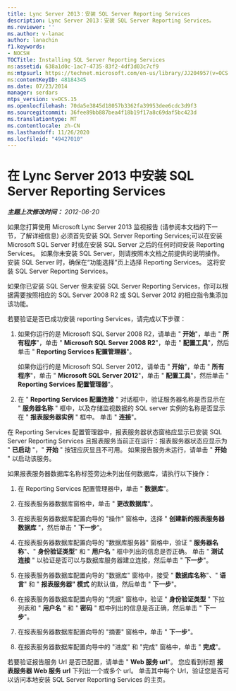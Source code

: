```yaml
---
title: Lync Server 2013：安装 SQL Server Reporting Services
description: Lync Server 2013：安装 SQL Server Reporting Services。
ms.reviewer: ''
ms.author: v-lanac
author: lanachin
f1.keywords:
- NOCSH
TOCTitle: Installing SQL Server Reporting Services
ms:assetid: 638a1d0c-1ac7-4735-83f2-4df3d03c7cf9
ms:mtpsurl: https://technet.microsoft.com/en-us/library/JJ204957(v=OCS.15)
ms:contentKeyID: 48184345
ms.date: 07/23/2014
manager: serdars
mtps_version: v=OCS.15
ms.openlocfilehash: 70da5e3845d18057b3362fa39953dee6cdc3d9f3
ms.sourcegitcommit: 36fee89bb887bea4f18b19f17a8c69daf5bc423d
ms.translationtype: MT
ms.contentlocale: zh-CN
ms.lasthandoff: 11/26/2020
ms.locfileid: "49427010"
---
```

# <a name="installing-sql-server-reporting-services-in-lync-server-2013"></a>在 Lync Server 2013 中安装 SQL Server Reporting Services

<div data-xmlns="http://www.w3.org/1999/xhtml">

<div class="topic" data-xmlns="http://www.w3.org/1999/xhtml" data-msxsl="urn:schemas-microsoft-com:xslt" data-cs="https://msdn.microsoft.com/">

<div data-asp="https://msdn2.microsoft.com/asp">



</div>

<div id="mainSection">

<div id="mainBody">

<span> </span>

_**主题上次修改时间：** 2012-06-20_

如果您打算使用 Microsoft Lync Server 2013 监视报告 (请参阅本文档的下一节，了解详细信息) 必须首先安装 SQL Server Reporting Services;可以在安装 Microsoft SQL Server 时或在安装 SQL Server 之后的任何时间安装 Reporting Services。 如果你未安装 SQL Server，则请按照本文档之前提供的说明操作。 安装 SQL Server 时，确保在“功能选择”页上选择 Reporting Services。 这将安装 SQL Server Reporting Services。

如果你已安装 SQL Server 但未安装 SQL Server Reporting Services，你可以根据需要按照相应的 SQL Server 2008 R2 或 SQL Server 2012 的相应指令集添加该功能。

若要验证是否已成功安装 reporting Services，请完成以下步骤：

1.  如果你运行的是 Microsoft SQL Server 2008 R2，请单击 " **开始**"，单击 " **所有程序**"，单击 " **Microsoft SQL Server 2008 R2**"，单击 " **配置工具**"，然后单击 " **Reporting Services 配置管理器**"。
    
    如果你运行的是 Microsoft SQL Server 2012，请单击 " **开始**"，单击 " **所有程序**"，单击 " **Microsoft SQL Server 2012**"，单击 " **配置工具**"，然后单击 " **Reporting Services 配置管理器**"。

2.  在 " **Reporting Services 配置连接** " 对话框中，验证服务器名称是否显示在 " **服务器名称** " 框中，以及存储监视数据的 SQL server 实例的名称是否显示在 " **报表服务器实例** " 框中。 单击 " **连接**"。

在 Reporting Services 配置管理器中，报表服务器状态窗格应显示已安装 SQL Server Reporting Services 且报表服务当前正在运行：报表服务器状态应显示为 " **已启动** "，" **开始** " 按钮应灰显且不可用。 如果报告服务未运行，请单击 " **开始** " 以启动该服务。

如果报表服务器数据库名称标签旁边未列出任何数据库，请执行以下操作：

1.  在 Reporting Services 配置管理器中，单击 " **数据库**"。

2.  在报表服务器数据库窗格中，单击 " **更改数据库**"。

3.  在报表服务器数据库配置向导的 "操作" 窗格中，选择 " **创建新的报表服务器数据库** "，然后单击 " **下一步**"。

4.  在报表服务器数据库配置向导的 "数据库服务器" 窗格中，验证 " **服务器名称**"、" **身份验证类型**" 和 " **用户名** " 框中列出的信息是否正确。 单击 " **测试连接** " 以验证是否可以与数据库服务器建立连接，然后单击 " **下一步**"。

5.  在报表服务器数据库配置向导的 "数据库" 窗格中，接受 " **数据库名称**"、" **语言**" 和 " **报表服务器" 模式** 的默认值，然后单击 " **下一步**"。

6.  在报表服务器数据库配置向导的 "凭据" 窗格中，验证 " **身份验证类型** " 下拉列表和 " **用户名** " 和 " **密码** " 框中列出的信息是否正确，然后单击 " **下一步**"。

7.  在报表服务器数据库配置向导的 "摘要" 窗格中，单击 " **下一步**"。

8.  在报表服务器数据库配置向导中的 "进度" 和 "完成" 窗格中，单击 " **完成**"。

若要验证报告服务 Url 是否已配置，请单击 " **Web 服务 url**"。 您应看到标题 **报表服务器 Web 服务 url** 下列出一个或多个 url。 单击其中每个 Url，验证您是否可以访问本地安装 SQL Server Reporting Services 的主页。

</div>

<span> </span>

</div>

</div>

</div>

